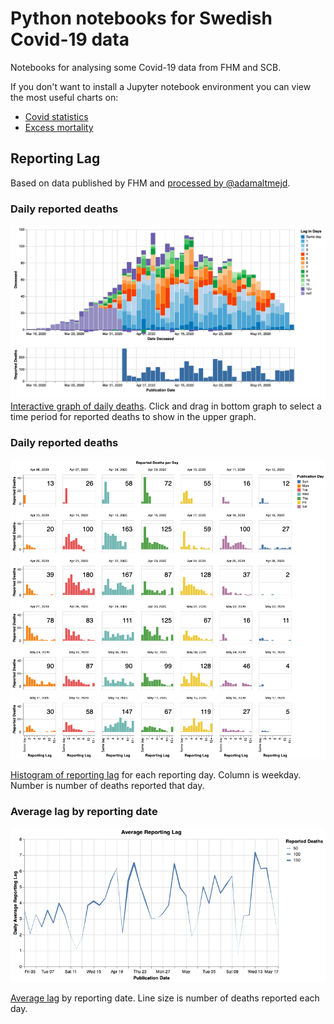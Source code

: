 # Python notebooks for Swedish Covid-19 data
Notebooks for analysing some Covid-19 data from FHM and SCB.

If you don't want to install a Jupyter notebook environment you can view the most useful charts on:

* [Covid statistics](https://morberg.github.io/covid-notebook/covid.html)
* [Excess mortality](https://morberg.github.io/covid-notebook/excess.html)


## Reporting Lag
Based on data published by FHM and [processed by @adamaltmejd](https://github.com/adamaltmejd/covid).

### Daily reported deaths
[![](images/example.gif)](https://morberg.github.io/covid-notebook/charts/filter-publication-date.html)
[Interactive graph of daily deaths](https://morberg.github.io/covid-notebook/charts/filter-publication-date.html). Click and drag in bottom graph to select a time period for reported deaths to show in the upper graph.

### Daily reported deaths
[![](images/daily-reported-deaths.png)](https://morberg.github.io/covid-notebook/charts/daily-reported-deaths.html)

[Histogram of reporting lag](https://morberg.github.io/covid-notebook/charts/daily-reported-deaths.html) for each reporting day. Column is weekday. Number is number of deaths reported that day.

### Average lag by reporting date
[![](images/lag-chart.png)](https://morberg.github.io/covid-notebook/charts/lag-chart.html)

[Average lag](https://morberg.github.io/covid-notebook/charts/lag-chart.html) by reporting date. Line size is number of deaths reported each day.
